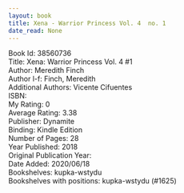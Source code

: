 ```yaml
---
layout: book
title: Xena - Warrior Princess Vol. 4  no. 1
date_read: None
---
```


Book Id: 38560736<br />
Title: Xena: Warrior Princess Vol. 4 #1<br />
Author: Meredith Finch<br />
Author l-f: Finch, Meredith<br />
Additional Authors: Vicente Cifuentes<br />
ISBN: <br />
My Rating: 0<br />
Average Rating: 3.38<br />
Publisher: Dynamite<br />
Binding: Kindle Edition<br />
Number of Pages: 28<br />
Year Published: 2018<br />
Original Publication Year: <br />
Date Added: 2020/06/18<br />
Bookshelves: kupka-wstydu<br />
Bookshelves with positions: kupka-wstydu (#1625)<br />

